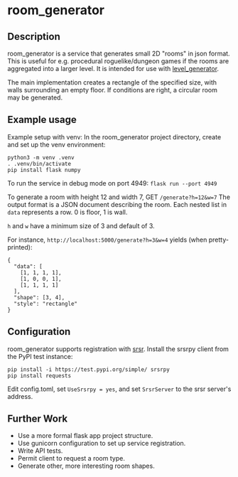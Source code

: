 # room_generator
## Description
room_generator is a service that generates small 2D "rooms" in json format.
This is useful for e.g. procedural roguelike/dungeon games if the rooms are aggregated into a larger level.
It is intended for use with [level_generator](https://github.com/ifIMust/level_generator).

The main implementation creates a rectangle of the specified size, with walls surrounding an empty floor.
If conditions are right, a circular room may be generated.

## Example usage
Example setup with venv:
In the room_generator project directory, create and set up the venv environment:
```
python3 -m venv .venv
. .venv/bin/activate
pip install flask numpy
```
To run the service in debug mode on port 4949:
`flask run --port 4949`

To generate a room with height 12 and width 7, GET `/generate?h=12&w=7`
The output format is a JSON document describing the room. Each nested list in `data` represents a row.
0 is floor, 1 is wall.

`h` and `w` have a minimum size of 3 and default of 3.

For instance, `http://localhost:5000/generate?h=3&w=4` yields (when pretty-printed):
```
{
  "data": [
    [1, 1, 1, 1],
    [1, 0, 0, 1],
    [1, 1, 1, 1]
  ],
  "shape": [3, 4],
  "style": "rectangle"
}
```

## Configuration
room_generator supports registration with [srsr](https://github.com/ifIMust/srsr).
Install the srsrpy client from the PyPI test instance:
```
pip install -i https://test.pypi.org/simple/ srsrpy
pip install requests
```
Edit config.toml, set `UseSrsrpy = yes`, and set `SrsrServer` to the srsr server's address.

## Further Work
- Use a more formal flask app project structure.
- Use gunicorn configuration to set up service registration.
- Write API tests.
- Permit client to request a room type.
- Generate other, more interesting room shapes.
